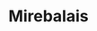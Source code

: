---
layout: project
images: ["mirebalais.png", "mirebalais2.png", "mirebalais3.png", "mirebalais4.png", "mirebalais5.png"]
work: "UX & UI design - SASS framework - Style Guide - Development."
title: "Mirebalais"
desc: "Creation of the Electronic Medical Record system for a hospital in the city of Mirebalais in Haiti. The software provide functionality like patient registrations, diagnostic capture, vitals, patient records control, etc..."
website: "http://mirebalaisstyleguide.herokuapp.com/"
cover: "mirebalaiscover.jpg"
category: project
class: "second"
link: "mirebalais.html"
---